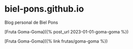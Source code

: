 # biel-pons.github.io
Blog personal de Biel Pons

[Fruta Goma-Goma]({% post_url 2023-01-01-goma-goma %})

[Fruta Goma-Goma]({% link frutas/goma-goma %})
